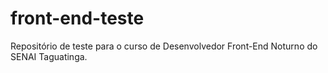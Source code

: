# front-end-teste
Repositório de teste para o curso de Desenvolvedor Front-End Noturno do SENAI Taguatinga.
